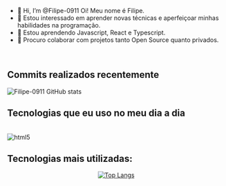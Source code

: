 - 👋 Hi, I’m @Filipe-0911 Oi! Meu nome é Filipe.
- 👀 Estou interessado em aprender novas técnicas e aperfeiçoar minhas habilidades na programação.
- 🌱 Estou aprendendo Javascript, React e Typescript.
- 💞️ Procuro colaborar com projetos tanto Open Source quanto privados.
<br/>

## Commits realizados recentemente

<div>
  
![Filipe-0911 GitHub stats](https://github-readme-stats.vercel.app/api?username=Filipe-0911&show_icons=true&theme=radical)

</div>

## Tecnologias que eu uso no meu dia a dia

<div style="display: inline_block"><br/>
  <img align="center" alt="html5" src="" />
</div>

## Tecnologias mais utilizadas: 

<div align="center" style="display: inline_block">
  
[![Top Langs](https://github-readme-stats.vercel.app/api/top-langs/?username=Filipe-0911&layout=pie)](https://github.com/anuraghazra/github-readme-stats)

</div>

